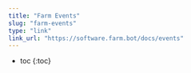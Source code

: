 ```yaml
---
title: "Farm Events"
slug: "farm-events"
type: "link"
link_url: "https://software.farm.bot/docs/events"
---
```


* toc
{:toc}

